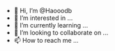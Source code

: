 - 👋 Hi, I’m @Haooodb
- 👀 I’m interested in ...
- 🌱 I’m currently learning ...
- 💞️ I’m looking to collaborate on ...
- 📫 How to reach me ...

<!---
Haooodb/Haooodb is a ✨ special ✨ repository because its `README.md` (this file) appears on your GitHub profile.
You can click the Preview link to take a look at your changes.
--->
